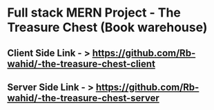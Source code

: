 # Full stack MERN Project - The Treasure Chest (Book warehouse) 

## Client Side Link - > https://github.com/Rb-wahid/-the-treasure-chest-client
## Server Side Link - > https://github.com/Rb-wahid/-the-treasure-chest-server
